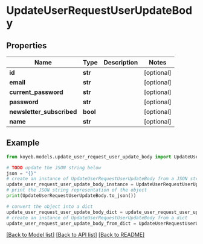 # UpdateUserRequestUserUpdateBody


## Properties

Name | Type | Description | Notes
------------ | ------------- | ------------- | -------------
**id** | **str** |  | [optional] 
**email** | **str** |  | [optional] 
**current_password** | **str** |  | [optional] 
**password** | **str** |  | [optional] 
**newsletter_subscribed** | **bool** |  | [optional] 
**name** | **str** |  | [optional] 

## Example

```python
from koyeb.models.update_user_request_user_update_body import UpdateUserRequestUserUpdateBody

# TODO update the JSON string below
json = "{}"
# create an instance of UpdateUserRequestUserUpdateBody from a JSON string
update_user_request_user_update_body_instance = UpdateUserRequestUserUpdateBody.from_json(json)
# print the JSON string representation of the object
print(UpdateUserRequestUserUpdateBody.to_json())

# convert the object into a dict
update_user_request_user_update_body_dict = update_user_request_user_update_body_instance.to_dict()
# create an instance of UpdateUserRequestUserUpdateBody from a dict
update_user_request_user_update_body_from_dict = UpdateUserRequestUserUpdateBody.from_dict(update_user_request_user_update_body_dict)
```
[[Back to Model list]](../README.md#documentation-for-models) [[Back to API list]](../README.md#documentation-for-api-endpoints) [[Back to README]](../README.md)


